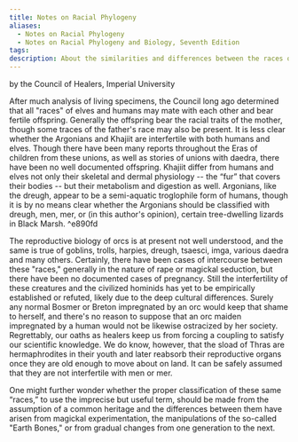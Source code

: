```yaml
---
title: Notes on Racial Phylogeny
aliases:
  - Notes on Racial Phylogeny
  - Notes on Racial Phylogeny and Biology, Seventh Edition
tags: 
description: About the similarities and differences between the races of Tamriel.
---
```

by the Council of Healers, Imperial University  

After much analysis of living specimens, the Council long ago determined that all "races" of elves and humans may mate with each other and bear fertile offspring. Generally the offspring bear the racial traits of the mother, though some traces of the father's race may also be present. It is less clear whether the Argonians and Khajiit are interfertile with both humans and elves. Though there have been many reports throughout the Eras of children from these unions, as well as stories of unions with daedra, there have been no well documented offspring. Khajiit differ from humans and elves not only their skeletal and dermal physiology -- the “fur” that covers their bodies -- but their metabolism and digestion as well. Argonians, like the dreugh, appear to be a semi-aquatic troglophile form of humans, though it is by no means clear whether the Argonians should be classified with dreugh, men, mer, or (in this author's opinion), certain tree-dwelling lizards in Black Marsh.   ^e890fd
  
The reproductive biology of orcs is at present not well understood, and the same is true of goblins, trolls, harpies, dreugh, tsaesci, imga, various daedra and many others. Certainly, there have been cases of intercourse between these "races," generally in the nature of rape or magickal seduction, but there have been no documented cases of pregnancy. Still the interfertility of these creatures and the civilized hominids has yet to be empirically established or refuted, likely due to the deep cultural differences. Surely any normal Bosmer or Breton impregnated by an orc would keep that shame to herself, and there's no reason to suppose that an orc maiden impregnated by a human would not be likewise ostracized by her society. Regrettably, our oaths as healers keep us from forcing a coupling to satisfy our scientific knowledge. We do know, however, that the sload of Thras are hermaphrodites in their youth and later reabsorb their reproductive organs once they are old enough to move about on land. It can be safely assumed that they are not interfertile with men or mer.  
  
One might further wonder whether the proper classification of these same “races,” to use the imprecise but useful term, should be made from the assumption of a common heritage and the differences between them have arisen from magickal experimentation, the manipulations of the so-called "Earth Bones," or from gradual changes from one generation to the next.
